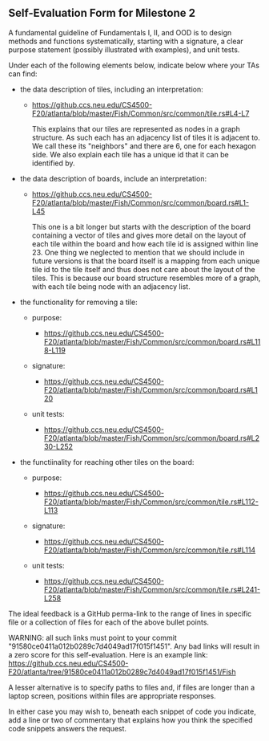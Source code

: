 ## Self-Evaluation Form for Milestone 2

A fundamental guideline of Fundamentals I, II, and OOD is to design
methods and functions systematically, starting with a signature, a
clear purpose statement (possibly illustrated with examples), and
unit tests.

Under each of the following elements below, indicate below where your
TAs can find:

- the data description of tiles, including an interpretation:
    - https://github.ccs.neu.edu/CS4500-F20/atlanta/blob/master/Fish/Common/src/common/tile.rs#L4-L7

      This explains that our tiles are represented as nodes in a graph structure. As such each has
      an adjacency list of tiles it is adjacent to. We call these its "neighbors" and there are 6,
      one for each hexagon side. We also explain each tile has a unique id that it can be identified by.

- the data description of boards, include an interpretation:
    - https://github.ccs.neu.edu/CS4500-F20/atlanta/blob/master/Fish/Common/src/common/board.rs#L1-L45

      This one is a bit longer but starts with the description of the board containing a vector of tiles
      and gives more detail on the layout of each tile within the board and how each tile id is assigned
      within line 23. One thing we neglected to mention that we should include in future versions is that
      the board itself is a mapping from each unique tile id to the tile itself and thus does not care
      about the layout of the tiles. This is because our board structure resembles more of a graph, with
      each tile being node with an adjacency list.

- the functionality for removing a tile:
  - purpose:
    - https://github.ccs.neu.edu/CS4500-F20/atlanta/blob/master/Fish/Common/src/common/board.rs#L118-L119
  
  - signature:
    - https://github.ccs.neu.edu/CS4500-F20/atlanta/blob/master/Fish/Common/src/common/board.rs#L120
  
  - unit tests:
    - https://github.ccs.neu.edu/CS4500-F20/atlanta/blob/master/Fish/Common/src/common/board.rs#L230-L252

- the functiinality for reaching other tiles on the board:
  - purpose:
    - https://github.ccs.neu.edu/CS4500-F20/atlanta/blob/master/Fish/Common/src/common/tile.rs#L112-L113
  
  - signature:
    - https://github.ccs.neu.edu/CS4500-F20/atlanta/blob/master/Fish/Common/src/common/tile.rs#L114
  
  - unit tests:
    - https://github.ccs.neu.edu/CS4500-F20/atlanta/blob/master/Fish/Common/src/common/tile.rs#L241-L258

The ideal feedback is a GitHub perma-link to the range of lines in specific
file or a collection of files for each of the above bullet points.

  WARNING: all such links must point to your commit "91580ce0411a012b0289c7d4049ad17f015f1451".
  Any bad links will result in a zero score for this self-evaluation.
  Here is an example link:
    <https://github.ccs.neu.edu/CS4500-F20/atlanta/tree/91580ce0411a012b0289c7d4049ad17f015f1451/Fish>

A lesser alternative is to specify paths to files and, if files are
longer than a laptop screen, positions within files are appropriate
responses.

In either case you may wish to, beneath each snippet of code you
indicate, add a line or two of commentary that explains how you think
the specified code snippets answers the request.
